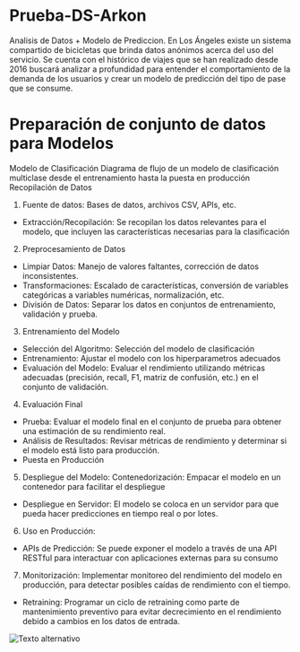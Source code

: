 # Prueba-DS-Arkon
Analisis de Datos + Modelo de Prediccion.
En Los Ángeles existe un sistema compartido de bicicletas que brinda datos anónimos acerca del uso del servicio. Se cuenta con el histórico de viajes que se han realizado desde 2016  buscará analizar a profundidad para entender el comportamiento de la demanda de los usuarios y crear un modelo de predicción del tipo de pase que se consume.

# Preparación de conjunto de datos para Modelos
Modelo de Clasificación
Diagrama de flujo de un modelo de clasificación multiclase desde el entrenamiento hasta la puesta en producción Recopilación de Datos

1. Fuente de datos: Bases de datos, archivos CSV, APIs, etc.
* Extracción/Recopilación: Se recopilan los datos relevantes para el modelo, que incluyen las características necesarias para la clasificación

2. Preprocesamiento de Datos
* Limpiar Datos: Manejo de valores faltantes, corrección de datos inconsistentes.
* Transformaciones: Escalado de características, conversión de variables categóricas a variables numéricas, normalización, etc.
* División de Datos: Separar los datos en conjuntos de entrenamiento, validación y prueba.

3. Entrenamiento del Modelo
* Selección del Algoritmo: Selección del modelo de clasificación
* Entrenamiento: Ajustar el modelo con los hiperparametros adecuados
* Evaluación del Modelo: Evaluar el rendimiento utilizando métricas adecuadas (precisión, recall, F1, matriz de confusión, etc.) en el conjunto de validación.

4. Evaluación Final
* Prueba: Evaluar el modelo final en el conjunto de prueba para obtener una estimación de su rendimiento real.
* Análisis de Resultados: Revisar métricas de rendimiento y determinar si el modelo está listo para producción.
* Puesta en Producción

5. Despliegue del Modelo: Contenedorización: Empacar el modelo en un contenedor para facilitar el despliegue
* Despliegue en Servidor: El modelo se coloca en un servidor para que pueda hacer predicciones en tiempo real o por lotes.

6. Uso en Producción:
* APIs de Predicción: Se puede exponer el modelo a través de una API RESTful para interactuar con aplicaciones externas para su consumo

7. Monitorización: Implementar monitoreo del rendimiento del modelo en producción, para detectar posibles caídas de rendimiento con el tiempo.
* Retraining: Programar un ciclo de retraining como parte de mantenimiento preventivo para evitar decrecimiento en el rendimiento debido a cambios en los datos de entrada.

![Texto alternativo](images/mi_imagen.png)


